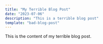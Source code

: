 ```yaml
---
title: "My Terrible Blog Post"
date: "2023-07-06"
description: "This is a terrible blog post"
template: "bad-blog-post"
---
```


This is the content of my terrible blog post.
